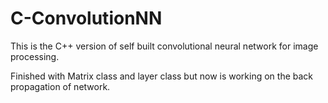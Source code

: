 # C-ConvolutionNN

This is the C++ version of self built convolutional neural network for image processing. 

Finished with Matrix class and layer class 
but now is working on the back propagation of network. 
